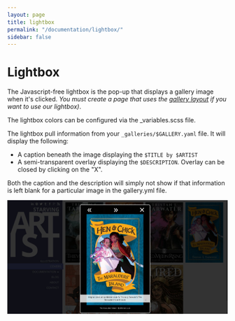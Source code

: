 ```yaml
---
layout: page
title: lightbox
permalink: "/documentation/lightbox/"
sidebar: false
--- 
```

# Lightbox
The Javascript-free lightbox is the pop-up that displays a gallery image when it's clicked. _You must create a page that uses the [gallery layout](/documentation/layouts/#gallery-page) if you want to use our lightbox)_.  

The lightbox colors can be configured via the _variables.scss file.   

The lightbox pull information from your `_galleries/$GALLERY.yaml` file. It will display the following:
- A caption beneath the image displaying the `$TITLE by $ARTIST`
- A semi-transparent overlay displaying the `$DESCRIPTION`. Overlay can be closed by clicking on the "X".

Both the caption and the description will simply not show if that information is left blank for a particular image in the gallery.yml file.

![Lightbox Example Screenshot](/images/posts/lightbox-screenshot.jpg)
